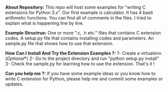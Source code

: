 **About Repository:**
This repo will host some examples for "writing C extensions for Python 3.x".
Our first example is calculator. It has 4 basit arithmetic functions.
You can find all of comments in the files. I tried to explain what is happening line by line.

**Example Structrue:**
One or more ".c, .h etc." files that contains C extension codes.
A setup.py file that contains installing codes and parameters.
An sample.py file that shows how to use that extension.

**How Can I Install And Try the Extension Examples ?:**
1- Create a virtualenv.(*Optional**)
2- Go to the project directory and run "python setup.py install"
3- Check the sample.py for learning how to use the extension.
That's it !

**Can you help me ?:**
If you have some example ideas or you know how to write C extension for Python, please help me and commit some examples or updates.
